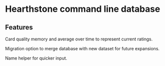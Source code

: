 # Hearthstone command line database

## Features

Card quality memory and average over time to represent current ratings.

Migration option to merge database with new dataset for future expansions.

Name helper for quicker input.